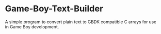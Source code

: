 # Game-Boy-Text-Builder
A simple program to convert plain text to GBDK compatible C arrays for use in Game Boy development.
